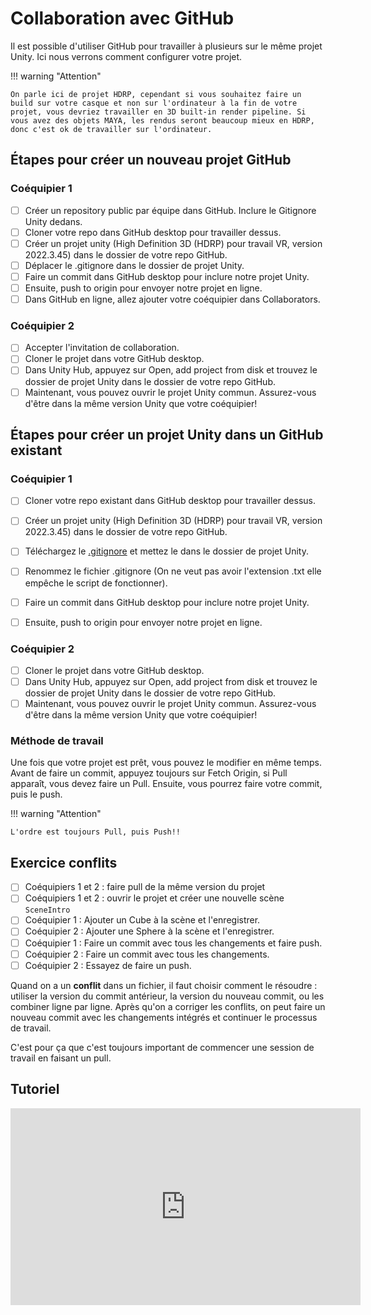 # Collaboration avec GitHub

Il est possible d'utiliser GitHub pour travailler à plusieurs sur le même projet Unity. Ici nous verrons comment configurer votre projet.   


!!! warning "Attention"

    On parle ici de projet HDRP, cependant si vous souhaitez faire un build sur votre casque et non sur l'ordinateur à la fin de votre projet, vous devriez travailler en 3D built-in render pipeline. Si vous avez des objets MAYA, les rendus seront beaucoup mieux en HDRP, donc c'est ok de travailler sur l'ordinateur.  
      

## Étapes pour créer un nouveau projet GitHub

### Coéquipier 1
- [ ] Créer un repository public par équipe dans GitHub. Inclure le Gitignore Unity dedans.
- [ ] Cloner votre repo dans GitHub desktop pour travailler dessus.
- [ ] Créer un projet unity (High Definition 3D (HDRP) pour travail VR, version 2022.3.45) dans le dossier de votre repo GitHub.
- [ ] Déplacer le .gitignore dans le dossier de projet Unity.
- [ ] Faire un commit dans GitHub desktop pour inclure notre projet Unity.
- [ ] Ensuite, push to origin pour envoyer notre projet en ligne.
- [ ] Dans GitHub en ligne, allez ajouter votre coéquipier dans Collaborators.

### Coéquipier 2
- [ ] Accepter l'invitation de collaboration.
- [ ] Cloner le projet dans votre GitHub desktop.
- [ ] Dans Unity Hub, appuyez sur Open, add project from disk et trouvez le dossier de projet Unity dans le dossier de votre repo GitHub.
- [ ] Maintenant, vous pouvez ouvrir le projet Unity commun. Assurez-vous d'être dans la même version Unity que votre coéquipier!

## Étapes pour créer un projet Unity dans un GitHub existant

### Coéquipier 1
- [ ] Cloner votre repo existant dans GitHub desktop pour travailler dessus.
- [ ] Créer un projet unity (High Definition 3D (HDRP) pour travail VR, version 2022.3.45) dans le dossier de votre repo GitHub.
- [ ] Téléchargez le [.gitignore](https://cmontmorency365-my.sharepoint.com/:u:/g/personal/lora_boisvert_cmontmorency_qc_ca/EaOiFBq7jk5KqHLEBMxswfABXnXrkHWlHrkASCSp1c0_3g?e=Q91o7o) et mettez le dans le dossier de projet Unity.
- [ ] Renommez le fichier .gitignore  (On ne veut pas avoir l'extension .txt elle empêche le script de fonctionner).
- [ ] Faire un commit dans GitHub desktop pour inclure notre projet Unity.
- [ ] Ensuite, push to origin pour envoyer notre projet en ligne.


### Coéquipier 2
- [ ] Cloner le projet dans votre GitHub desktop.
- [ ] Dans Unity Hub, appuyez sur Open, add project from disk et trouvez le dossier de projet Unity dans le dossier de votre repo GitHub.
- [ ] Maintenant, vous pouvez ouvrir le projet Unity commun. Assurez-vous d'être dans la même version Unity que votre coéquipier!

### Méthode de travail
Une fois que votre projet est prêt, vous pouvez le modifier en même temps. Avant de faire un commit, appuyez toujours sur Fetch Origin, si Pull apparaît, vous devez faire un Pull. Ensuite, vous pourrez faire votre commit, puis le push.   

!!! warning "Attention"

    L'ordre est toujours Pull, puis Push!!


## Exercice conflits

- [ ] Coéquipiers 1 et 2 : faire pull de la même version du projet
- [ ] Coéquipiers 1 et 2 : ouvrir le projet et créer une nouvelle scène `SceneIntro`
- [ ] Coéquipier 1 : Ajouter un Cube à la scène et l'enregistrer.
- [ ] Coéquipier 2 : Ajouter une Sphere à la scène et l'enregistrer.
- [ ] Coéquipier 1 : Faire un commit avec tous les changements et faire push.
- [ ] Coéquipier 2 : Faire un commit avec tous les changements.
- [ ] Coéquipier 2 : Essayez de faire un push.

Quand on a un **conflit** dans un fichier, il faut choisir comment le résoudre : utiliser la version du commit antérieur, la version du nouveau commit, ou les combiner ligne par ligne. Après qu'on a corriger les conflits, on peut faire un nouveau commit avec les changements intégrés et continuer le processus de travail.

C'est pour ça que c'est toujours important de commencer une session de travail en faisant un pull.

## Tutoriel
<iframe width="560" height="315" src="https://www.youtube.com/embed/vxFN77MpROE?si=OpBN9erf2apGl-Ry" title="YouTube video player" frameborder="0" allow="accelerometer; autoplay; clipboard-write; encrypted-media; gyroscope; picture-in-picture; web-share" referrerpolicy="strict-origin-when-cross-origin" allowfullscreen></iframe>
